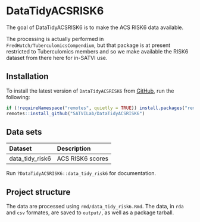 
# DataTidyACSRISK6

The goal of DataTidyACSRISK6 is to make the ACS RISK6 data available.

The processing is actually performed in `FredHutch/TuberculomicsCompendium`, but that package is at present restricted to Tuberculomics members and so we make available the RISK6 dataset from there here for in-SATVI use.

## Installation

To install the latest version of `DataTidyACSRISK6` from [GitHub](https://github.com/), run the following:

``` r
if (!requireNamespace("remotes", quietly = TRUE)) install.packages("remotes")
remotes::install_github("SATVILab/DataTidyACSRISK6")
```

## Data sets

|Dataset         |Description      |
|:---------------|:----------------|
|data_tidy_risk6 |ACS RISK6 scores |

Run `?DataTidyACSRISK6::data_tidy_risk6` for documentation. 

## Project structure

The data are processed using `rmd/data_tidy_risk6.Rmd`. The data, in `rda` and `csv` formates, are saved to `output/`, as well as a package tarball.